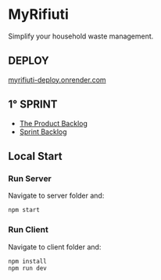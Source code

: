 # MyRifiuti
 Simplify your household waste management.

## DEPLOY
[myrifiuti-deploy.onrender.com](https://myrifiuti-deploy.onrender.com)

## 1° SPRINT
* [The Product Backlog](https://docs.google.com/spreadsheets/d/1fSB404_ko7UfG_ONxX8HcZiFO44lBejs-oGBEsbrl7Y/edit?usp=sharing)
* [Sprint Backlog](https://docs.google.com/spreadsheets/d/1sEuMaWGJOMdDcYxXcDykN0flDHW0HYY7jCWyfRluyfw/edit?usp=sharing)

## Local Start
### Run Server
Navigate to server folder and:
```
npm start
```
### Run Client
Navigate to client folder and:
```
npm install
npm run dev
```
